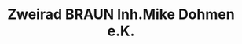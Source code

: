---
title: "Zweirad BRAUN Inh.Mike Dohmen e.K."
url: /dueren/zweirad-braun-inh-mike-dohmen-e-k/
shop: Motorrad
---